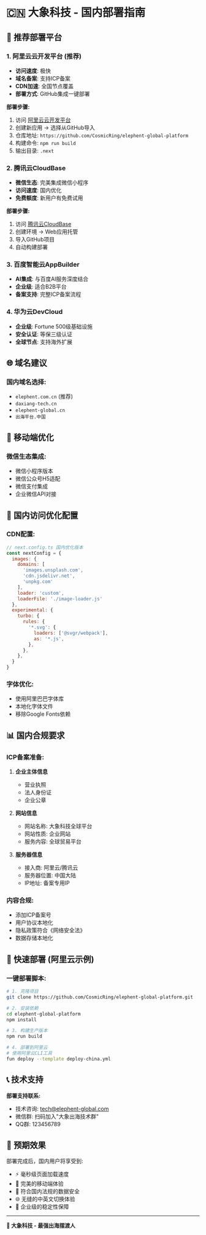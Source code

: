 # 🇨🇳 大象科技 - 国内部署指南

## 🚀 推荐部署平台

### 1. **阿里云云开发平台 (推荐)**
- **访问速度**: 极快
- **域名备案**: 支持ICP备案
- **CDN加速**: 全国节点覆盖
- **部署方式**: GitHub集成一键部署

**部署步骤:**
1. 访问 [阿里云云开发平台](https://ecs.console.aliyun.com/)
2. 创建新应用 → 选择从GitHub导入
3. 仓库地址: `https://github.com/CosmicRing/elephent-global-platform`
4. 构建命令: `npm run build`
5. 输出目录: `.next`

### 2. **腾讯云CloudBase**
- **微信生态**: 完美集成微信小程序
- **访问速度**: 国内优化
- **免费额度**: 新用户有免费试用

**部署步骤:**
1. 访问 [腾讯云CloudBase](https://console.cloud.tencent.com/tcb)
2. 创建环境 → Web应用托管
3. 导入GitHub项目
4. 自动构建部署

### 3. **百度智能云AppBuilder**
- **AI集成**: 与百度AI服务深度结合
- **企业级**: 适合B2B平台
- **备案支持**: 完整ICP备案流程

### 4. **华为云DevCloud**
- **企业级**: Fortune 500级基础设施
- **安全认证**: 等保三级认证
- **全球节点**: 支持海外扩展

## 🌐 域名建议

### 国内域名选择:
- `elephent.com.cn` (推荐)
- `daxiang-tech.cn`
- `elephent-global.cn`
- `出海平台.中国`

## 📱 移动端优化

### 微信生态集成:
- 微信小程序版本
- 微信公众号H5适配
- 微信支付集成
- 企业微信API对接

## 🔧 国内访问优化配置

### CDN配置:
```javascript
// next.config.ts 国内优化版本
const nextConfig = {
  images: {
    domains: [
      'images.unsplash.com',
      'cdn.jsdelivr.net',
      'unpkg.com'
    ],
    loader: 'custom',
    loaderFile: './image-loader.js'
  },
  experimental: {
    turbo: {
      rules: {
        '*.svg': {
          loaders: ['@svgr/webpack'],
          as: '*.js',
        },
      },
    },
  }
}
```

### 字体优化:
- 使用阿里巴巴字体库
- 本地化字体文件
- 移除Google Fonts依赖

## 📊 国内合规要求

### ICP备案准备:
1. **企业主体信息**
   - 营业执照
   - 法人身份证
   - 企业公章

2. **网站信息**
   - 网站名称: 大象科技全球平台
   - 网站性质: 企业网站
   - 服务内容: 全球贸易平台

3. **服务器信息**
   - 接入商: 阿里云/腾讯云
   - 服务器位置: 中国大陆
   - IP地址: 备案专用IP

### 内容合规:
- 添加ICP备案号
- 用户协议本地化
- 隐私政策符合《网络安全法》
- 数据存储本地化

## 🚀 快速部署 (阿里云示例)

### 一键部署脚本:
```bash
# 1. 克隆项目
git clone https://github.com/CosmicRing/elephent-global-platform.git

# 2. 安装依赖
cd elephent-global-platform
npm install

# 3. 构建生产版本
npm run build

# 4. 部署到阿里云
# 使用阿里云CLI工具
fun deploy --template deploy-china.yml
```

## 📞 技术支持

**部署支持联系:**
- 技术咨询: tech@elephent-global.com
- 微信群: 扫码加入"大象出海技术群"
- QQ群: 123456789

## 🎯 预期效果

部署完成后，国内用户将享受到:
- ⚡ 毫秒级页面加载速度
- 📱 完美的移动端体验
- 🔐 符合国内法规的数据安全
- 🌐 无缝的中英文切换体验
- 💼 企业级的稳定性保障

---

**🐘 大象科技 - 最强出海摆渡人**